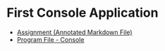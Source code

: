 # First Console Application

- [Assignment (Annotated Markdown File)](./Assignment.md)
- [Program File - Console]()